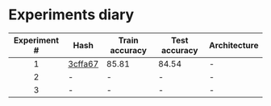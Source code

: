 # Experiments diary

| Experiment # | Hash | Train accuracy | Test accuracy | Architecture |
| :----------: | ---- | -------------- | ------------- | ------------ |
| 1 | [3cffa67](https://github.com/iavasiljeva/siamese-networks-hse-2017/blob/3cffa677902b9134aa0572128d8ddeedab6d89d8/sketch.ipynb) | 85.81 | 84.54 | - |
| 2 | -      |   - | - | - |
| 3 | -      |   - | - | - |
